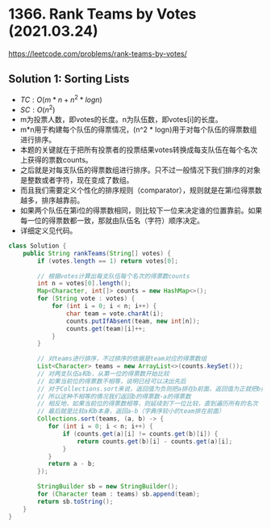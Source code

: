 # 1366. Rank Teams by Votes (2021.03.24)

https://leetcode.com/problems/rank-teams-by-votes/

## Solution 1: Sorting Lists

- $TC:O(m*n + n^2*logn)$
- $SC:O(n^2)$
- m为投票人数，即votes的长度。n为队伍数，即votes[i]的长度。
- m*n用于构建每个队伍的得票情况，(n^2 * logn)用于对每个队伍的得票数组进行排序。
- 本题的关键就在于把所有投票者的投票结果votes转换成每支队伍在每个名次上获得的票数counts。
- 之后就是对每支队伍的得票数组进行排序。只不过一般情况下我们排序的对象是整数或者字符，现在变成了数组。
- 而且我们需要定义个性化的排序规则（comparator），规则就是在第i位得票数越多，排序越靠前。
- 如果两个队伍在第i位的得票数相同，则比较下一位来决定谁的位置靠前。如果每一位的得票数都一致，那就由队伍名（字符）顺序决定。
- 详细定义见代码。

```java
class Solution {
    public String rankTeams(String[] votes) {
        if (votes.length == 1) return votes[0];
        
        // 根据votes计算出每支队伍每个名次的得票数counts
        int n = votes[0].length();
        Map<Character, int[]> counts = new HashMap<>();
        for (String vote : votes) {
            for (int i = 0; i < n; i++) {
                char team = vote.charAt(i);
                counts.putIfAbsent(team, new int[n]);
                counts.get(team)[i]++;
            }
        }
        
        // 对teams进行排序，不过排序的依据是team对应的得票数组
        List<Character> teams = new ArrayList<>(counts.keySet());
        // 对两支队伍a和b，从第一位的得票数开始比较
        // 如果当前位的得票数不相等，说明已经可以决出先后
        // 对于Collections.sort来说，返回值为负则把a排在b前面，返回值为正就把b排在a前面。
        // 所以这种不相等的情况我们返回b的得票数-a的得票数
        // 相反地，如果当前位的得票数相等，则延续到下一位比较，直到遍历所有的名次
        // 最后就是比较a和b本身，返回a-b（字典序较小的team排在前面）
        Collections.sort(teams, (a, b) -> {
           for (int i = 0; i < n; i++) {
               if (counts.get(a)[i] != counts.get(b)[i]) {
                   return counts.get(b)[i] - counts.get(a)[i];
               }
           }
           return a - b;
        });
        
        StringBuilder sb = new StringBuilder();
        for (Character team : teams) sb.append(team);
        return sb.toString();
    }
}
```